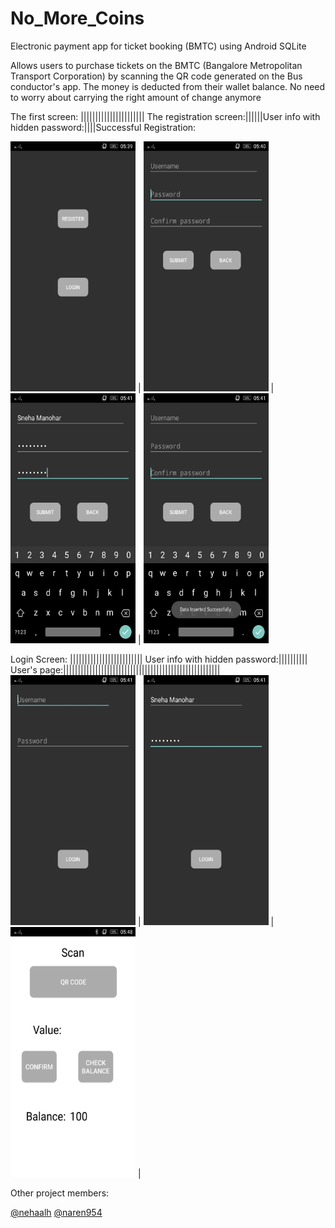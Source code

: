 # No_More_Coins
Electronic payment app for ticket booking (BMTC) using Android SQLite

Allows users to purchase tickets on the BMTC (Bangalore Metropolitan Transport Corporation) by scanning the QR code generated on the Bus conductor's app. The money is deducted from their wallet balance. No need to worry about carrying the right amount of change anymore

The first screen: |||||||||||||||||||||| The registration screen:||||||User info with hidden password:||||Successful Registration:

<img src="https://github.com/SnehaManohar/No_More_Coins/blob/master/ScreenShots/Main.jpeg" width="200" height="400" /> |
<img src="https://github.com/SnehaManohar/No_More_Coins/blob/master/ScreenShots/Register.jpeg" width="200" height="400" /> |
<img src="https://github.com/SnehaManohar/No_More_Coins/blob/master/ScreenShots/Register1.jpeg" width="200" height="400" /> |
<img src="https://github.com/SnehaManohar/No_More_Coins/blob/master/ScreenShots/RegistrationSuccessful.jpeg" width="200" height="400" />


Login Screen: ||||||||||||||||||||||||| User info with hidden password:|||||||||| User's page:||||||||||||||||||||||||||||||||||||||||||||||||||||||
<img src="https://github.com/SnehaManohar/No_More_Coins/blob/master/ScreenShots/Login.jpeg" width="200" height="400" /> |
<img src="https://github.com/SnehaManohar/No_More_Coins/blob/master/ScreenShots/Login1.jpeg" width="200" height="400" /> |
<img src="https://github.com/SnehaManohar/No_More_Coins/blob/master/ScreenShots/UserPage.jpeg" width="200" height="400" /> |

Other project members:

[@nehaalh](https://github.com/nehaalh)
[@naren954](https://github.com/naren954)
